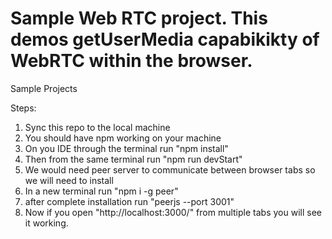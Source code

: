 # Sample Web RTC project. This demos getUserMedia capabikikty of WebRTC within the browser.
Sample Projects 

Steps: 
 1. Sync this repo to the local machine 
 2. You should have npm working on your machine 
 3. On you IDE through the terminal run "npm install"
 4. Then from the same terminal run "npm run devStart" 
 5. We would need peer server to communicate between browser tabs so we will need to install 
 6. In a new terminal run  "npm i -g peer"
 7. after complete installation run "peerjs --port 3001"
 8. Now if you open "http://localhost:3000/" from multiple tabs you will see it working.
